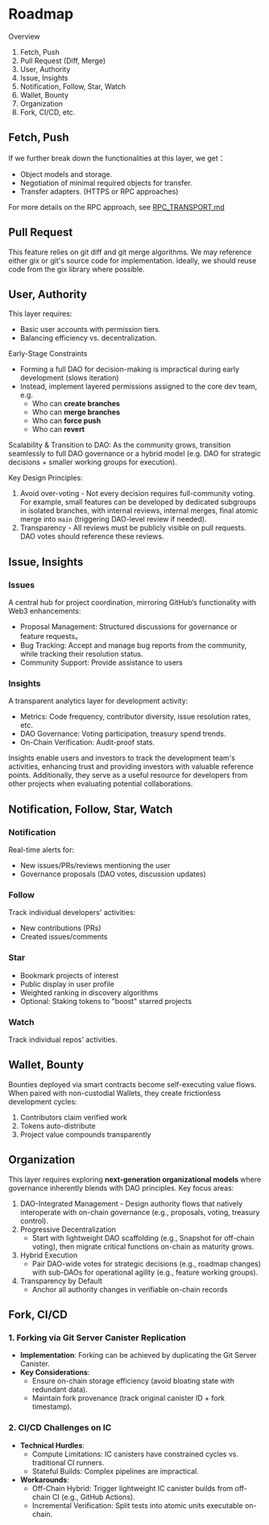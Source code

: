 
# Roadmap

Overview
 1. Fetch, Push
 2. Pull Request (Diff, Merge)
 3. User, Authority
 4. Issue, Insights
 5. Notification, Follow, Star, Watch
 6. Wallet, Bounty
 7. Organization
 8. Fork, CI/CD, etc.

## Fetch, Push
If we further break down the functionalities at this layer, we get：
 - Object models and storage.
 - Negotiation of minimal required objects for transfer.
 - Transfer adapters. (HTTPS or RPC approaches)

For more details on the RPC approach, see [RPC_TRANSPORT.md](RPC_TRANSPORT.md)

## Pull Request
This feature relies on git diff and git merge algorithms. We may reference either gix or git's source code for implementation. Ideally, we should reuse code from the gix library where possible.

## User, Authority
This layer requires:
 - Basic user accounts with permission tiers.
 - Balancing efficiency vs. decentralization.

Early-Stage Constraints
 - Forming a full DAO for decision-making is impractical during early development (slows iteration)
 - Instead, implement layered permissions assigned to the core dev team, e.g.
    - Who can **create branches**
    - Who can **merge branches**
    - Who can **force push**
    - Who can **revert**

Scalability & Transition to DAO:
As the community grows, transition seamlessly to full DAO governance or a hybrid model (e.g. DAO for strategic decisions + smaller working groups for execution).

Key Design Principles:
 1. Avoid over-voting - Not every decision requires full-community voting. For example, small features can be developed by dedicated subgroups in isolated branches, with internal reviews, internal merges, final atomic merge into `main` (triggering DAO-level review if needed).
 2. Transparency - All reviews must be publicly visible on pull requests. DAO votes should reference these reviews.
## Issue, Insights
### Issues
A central hub for project coordination, mirroring GitHub’s functionality with Web3 enhancements:
 - Proposal Management: Structured discussions for governance or feature requests。
 - Bug Tracking: Accept and manage bug reports from the community, while tracking their resolution status.
 - Community Support: Provide assistance to users
### Insights
A transparent analytics layer for development activity:
 - Metrics: Code frequency, contributor diversity, issue resolution rates, etc.
 - DAO Governance: Voting participation, treasury spend trends.
 - On-Chain Verification: Audit-proof stats.

Insights enable users and investors to track the development team's activities, enhancing trust and providing investors with valuable reference points. Additionally, they serve as a useful resource for developers from other projects when evaluating potential collaborations.

## Notification, Follow, Star, Watch
### Notification
Real-time alerts for:
 - New issues/PRs/reviews mentioning the user
 - Governance proposals (DAO votes, discussion updates)
###  Follow
Track individual developers' activities:
 - New contributions (PRs)
 - Created issues/comments
### Star
 - Bookmark projects of interest
 - Public display in user profile
 - Weighted ranking in discovery algorithms
 - Optional: Staking tokens to "boost" starred projects
### Watch
Track individual repos' activities.
## Wallet, Bounty
Bounties deployed via smart contracts become self-executing value flows. When paired with non-custodial Wallets, they create frictionless development cycles: 
 1. Contributors claim verified work
 2. Tokens auto-distribute
 3. Project value compounds transparently
## Organization
This layer requires exploring **next-generation organizational models** where governance inherently blends with DAO principles. Key focus areas:
 1. DAO-Integrated Management - Design authority flows that natively interoperate with on-chain governance (e.g., proposals, voting, treasury control).
 2. Progressive Decentralization
    - Start with lightweight DAO scaffolding (e.g., Snapshot for off-chain voting), then migrate critical functions on-chain as maturity grows.
 3. Hybrid Execution
    - Pair DAO-wide votes for strategic decisions (e.g., roadmap changes) with sub-DAOs for operational agility (e.g., feature working groups).
 4. Transparency by Default
    - Anchor all authority changes in verifiable on-chain records
## Fork, CI/CD
### 1. Forking via Git Server Canister Replication
 - **Implementation**: Forking can be achieved by duplicating the Git Server Canister.
 - **Key Considerations**:
    - Ensure on-chain storage efficiency (avoid bloating state with redundant data).
    - Maintain fork provenance (track original canister ID + fork timestamp).
### 2. CI/CD Challenges on IC
 - **Technical Hurdles**:
    - Compute Limitations: IC canisters have constrained cycles vs. traditional CI runners.
    - Stateful Builds: Complex pipelines are impractical.
 - **Workarounds**:
    - Off-Chain Hybrid: Trigger lightweight IC canister builds from off-chain CI (e.g., GitHub Actions).
    - Incremental Verification: Split tests into atomic units executable on-chain.
